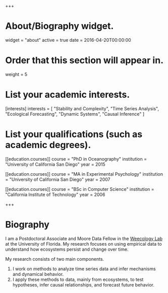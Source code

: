 +++
# About/Biography widget.
widget = "about"
active = true
date = 2016-04-20T00:00:00

# Order that this section will appear in.
weight = 5

# List your academic interests.
[interests]
  interests = [
    "Stability and Complexity", 
    "Time Series Analysis",
    "Ecological Forecasting",
    "Dynamic Systems", 
    "Causal Inference"
  ]

# List your qualifications (such as academic degrees).
[[education.courses]]
  course = "PhD in Oceanography"
  institution = "University of California San Diego"
  year = 2015

[[education.courses]]
  course = "MA in Experimental Psychology"
  institution = "University of California San Diego"
  year = 2007

[[education.courses]]
  course = "BSc in Computer Science"
  institution = "California Institute of Technology"
  year = 2006
 
+++

# Biography

I am a Postdoctoral Associate and Moore Data Fellow in the [Weecology Lab](weecology.org) at the University of Florida. My research focuses on using empirical data to understand how ecosystems persist and change over time.

My research consists of two main components.
1. I work on methods to analyze time series data and infer mechanisms and dynamical behavior.
2. I apply these methods to data, mainly from ecosystems, to test hypotheses, infer causal relationships, and forecast future behavior.
